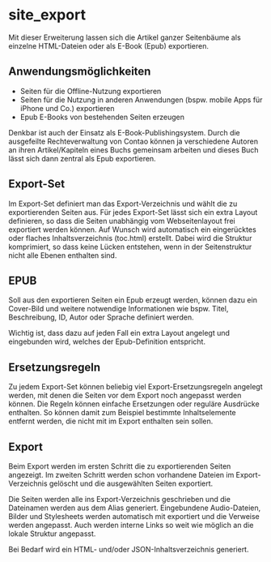 site_export
===========

Mit dieser Erweiterung lassen sich die Artikel ganzer Seitenbäume als einzelne HTML-Dateien oder als E-Book (Epub) exportieren.

Anwendungsmöglichkeiten
-----------------------

* Seiten für die Offline-Nutzung exportieren
* Seiten für die Nutzung in anderen Anwendungen (bspw. mobile Apps für iPhone und Co.) exportieren
* Epub E-Books von bestehenden Seiten erzeugen

Denkbar ist auch der Einsatz als E-Book-Publishingsystem. Durch die ausgefeilte Rechteverwaltung von Contao können ja verschiedene Autoren an ihren Artikel/Kapiteln eines Buchs gemeinsam arbeiten und dieses Buch lässt sich dann zentral als Epub exportieren.

Export-Set
----------

Im Export-Set definiert man das Export-Verzeichnis und wählt die zu exportierenden Seiten aus. Für jedes Export-Set lässt sich ein extra Layout definieren, so dass die Seiten unabhängig vom Webseitenlayout frei exportiert werden können. Auf Wunsch wird automatisch ein eingerücktes oder flaches Inhaltsverzeichnis (toc.html) erstellt. Dabei wird die Struktur komprimiert, so dass keine Lücken entstehen, wenn in der Seitenstruktur nicht alle Ebenen enthalten sind.

EPUB
----

Soll aus den exportieren Seiten ein Epub erzeugt werden, können dazu ein Cover-Bild und weitere notwendige Informationen wie bspw. Titel, Beschreibung, ID, Autor oder Sprache definiert werden.

Wichtig ist, dass dazu auf jeden Fall ein extra Layout angelegt und eingebunden wird, welches der Epub-Definition entspricht.

Ersetzungsregeln
----------------

Zu jedem Export-Set können beliebig viel Export-Ersetzungsregeln angelegt werden, mit denen die Seiten vor dem Export noch angepasst werden können. Die Regeln können einfache Ersetzungen oder reguläre Ausdrücke enthalten. So können damit zum Beispiel bestimmte Inhaltselemente entfernt werden, die nicht mit im Export enthalten sein sollen.

Export
------

Beim Export werden im ersten Schritt die zu exportierenden Seiten angezeigt. Im zweiten Schritt werden schon vorhandene Dateien im Export-Verzeichnis gelöscht und die ausgewählten Seiten exportiert.

Die Seiten werden alle ins Export-Verzeichnis geschrieben und die Dateinamen werden aus dem Alias generiert. Eingebundene Audio-Dateien, Bilder und Stylesheets werden automatisch mit exportiert und die Verweise werden angepasst. Auch werden interne Links so weit wie möglich an die lokale Struktur angepasst.

Bei Bedarf wird ein HTML- und/oder JSON-Inhaltsverzeichnis generiert.
